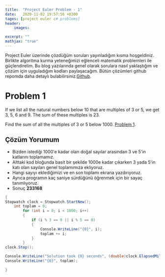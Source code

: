 ```yaml
---
title:  "Project Euler Problem - 1"
date:   2020-11-02 19:57:56 +0300
tages: [project euler c# problems]
header: 
    images:

excerpt: ""
mathjax: "true"
---
```

Project Euler üzerinde çözdüğüm soruları yayınladığım kısma hoşgeldiniz. Birlikte algoritma kurma yeteneğimizi eğlenceli matematik problemleri ile güçlendirelim. Bu blog yazılarında genel olarak sorulara nasıl yaklaştığım ve çözüm için uyguladığım kodları paylaşacağım.
Bütün çözümleri github repomda daha detaylı bulabilirsiniz.[Github](https://github.com/ibgk883/projecteuler/blob/master/ConsoleApp3/Problem1.cs).

# Problem 1
If we list all the natural numbers below 10 that are multiples of 3 or 5, we get 3, 5, 6 and 9. The sum of these multiples is 23.

Find the sum of all the multiples of 3 or 5 below 1000.
[Problem 1](https://projecteuler.net/problem=1).

## Çözüm Yorumum
- Bizden istediği 1000'e kadar olan doğal sayılar arasından 3 ve 5'in katlarını toplamamız.
- Alttaki kod bloğunda basit bir şekilde 1000e kadar çıkarken 3 yada 5'in katı olan sayıları genel toplamımıza ekliyoruz.
- Hangi sayıyı eklediğimizi ve en son toplamı ekrana yazdırıyoruz.
- Ayrıca programın kaç saniye sürdüğünü öğrenmek için bir sayaç tanımlıyoruz.
- Sonuç **233168**

```c#
{
Stopwatch clock = Stopwatch.StartNew();
    int toplam = 0;
        for (int i = 0; i < 1000; i++)
        {
            if (i % 3 == 0 || i % 5 == 0)
            {
                Console.WriteLine("{0}", i);
                toplam += i;
            }
        }
clock.Stop();

Console.WriteLine("Solution took {0} seconds", (double)clock.ElapsedMilliseconds / 1000);
Console.WriteLine("{0}", toplam);
  
}
```